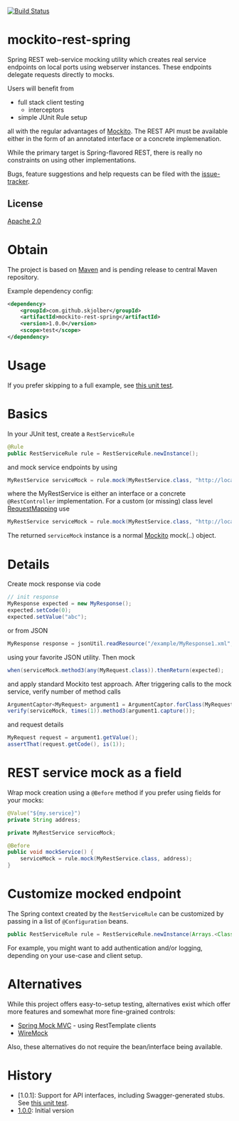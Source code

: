 [![Build Status](https://travis-ci.org/skjolber/mockito-rest-spring.svg?branch=master)](https://travis-ci.org/skjolber/mockito-rest-spring)

# mockito-rest-spring
Spring REST web-service mocking utility which creates real service endpoints on local ports using webserver instances. These endpoints delegate requests directly to mocks.

Users will benefit from

  * full stack client testing
    * interceptors
  * simple JUnit Rule setup

all with the regular advantages of [Mockito]. The REST API must be available either in the form
of an annotated interface or a concrete implemenation.

While the primary target is Spring-flavored REST, there is really no constraints on using other implementations. 

Bugs, feature suggestions and help requests can be filed with the [issue-tracker].

## License
[Apache 2.0]

# Obtain
The project is based on [Maven] and is pending release to central Maven repository.

Example dependency config:

```xml
<dependency>
	<groupId>com.github.skjolber</groupId>
	<artifactId>mockito-rest-spring</artifactId>
	<version>1.0.0</version>
	<scope>test</scope>
</dependency>
```

# Usage
If you prefer skipping to a full example, see [this unit test](src/test/java/com/github/skjolber/mockito/rest/spring/RestServiceRule1Test.java). 

# Basics
In your JUnit test, create a `RestServiceRule`

```java
@Rule
public RestServiceRule rule = RestServiceRule.newInstance();
```

and mock service endpoints by using

```java
MyRestService serviceMock = rule.mock(MyRestService.class, "http://localhost:12345/base/path"); 
```

where the MyRestService is either an interface or a concrete `@RestController` implementation. For a custom (or missing) class level [RequestMapping] use

```java
MyRestService serviceMock = rule.mock(MyRestService.class, "http://localhost:12345/base/path", "/myService"); 
```

The returned `serviceMock` instance is a normal [Mockito] mock(..) object. 

# Details
Create mock response via code

```java
// init response
MyResponse expected = new MyResponse();
expected.setCode(0);
expected.setValue("abc");
```

or from JSON

```java
MyResponse response = jsonUtil.readResource("/example/MyResponse1.xml", MyResponse.class);
```
using your favorite JSON utility. Then mock

```java
when(serviceMock.method3(any(MyRequest.class)).thenReturn(expected);
```

and apply standard Mockito test approach. After triggering calls to the mock service, verify number of method calls

```java
ArgumentCaptor<MyRequest> argument1 = ArgumentCaptor.forClass(MyRequest.class);
verify(serviceMock, times(1)).method3(argument1.capture());
```

and request details

```java
MyRequest request = argument1.getValue();
assertThat(request.getCode(), is(1));
```

# REST service mock as a field
Wrap mock creation using a `@Before` method if you prefer using fields for your mocks:

```java
@Value("${my.service}")
private String address;

private MyRestService serviceMock;

@Before
public void mockService() {
	serviceMock = rule.mock(MyRestService.class, address);
}
```

# Customize mocked endpoint
The Spring context created by the `RestServiceRule` can be customized by passing in a list of `@Configuration` beans.

```java
public RestServiceRule rule = RestServiceRule.newInstance(Arrays.<Class<?>>asList(LoggingSpringWebMvcConfig.class));
```

For example, you might want to add authentication and/or logging, depending on your use-case and client setup.

# Alternatives
While this project offers easy-to-setup testing, alternatives exist which offer more features and somewhat more fine-grained controls: 

   * [Spring Mock MVC] - using RestTemplate clients
   * [WireMock]

Also, these alternatives do not require the bean/interface being available.

# History

 - [1.0.1]: Support for API interfaces, including Swagger-generated stubs. See [this unit test](src/test/java/com/github/skjolber/mockito/rest/spring/RestServiceRuleInterfaceTest.java).
 - [1.0.0]: Initial version

[Apache 2.0]:          	http://www.apache.org/licenses/LICENSE-2.0.html
[issue-tracker]:       	https://github.com/skjolber/mockito-rest-spring/issues
[Maven]:                http://maven.apache.org/
[1.0.0]:				https://github.com/skjolber/mockito-rest-spring/releases/tag/mockito-spring-rest-1.0.0
[WireMock]:             http://wiremock.org/
[Spring Mock MVC]:      http://docs.spring.io/spring-security/site/docs/current/reference/html/test-mockmvc.html
[Swagger]:				https://github.com/swagger-api/swagger-codegen
[Mockito]:				https://github.com/mockito/mockito
[RequestMapping]:		https://docs.spring.io/spring-framework/docs/current/javadoc-api/org/springframework/web/bind/annotation/RequestMapping.html
